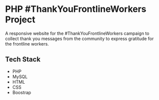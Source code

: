 # PHP #ThankYouFrontlineWorkers Project

A responsive website for the #ThankYouFrontlineWorkers campaign to collect thank you messages from the community to express gratitude for the frontline workers.

## Tech Stack

- PHP
- MySQL
- HTML
- CSS
- Boostrap

